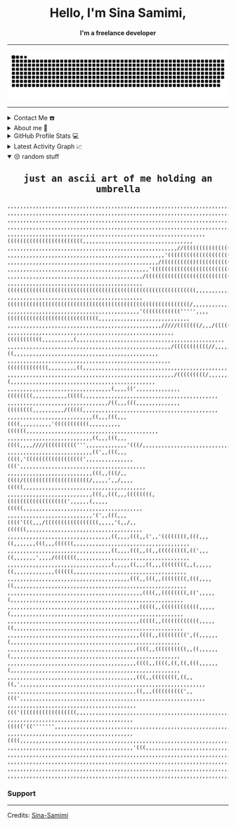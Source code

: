 <html>
<body>
  
<div align="center">
  <span>
  <h1 align="center">Hello, I'm Sina Samimi,</h1>
  <h4 align="center">I'm a freelance developer</h4>
  </span>
</div>

-----

<div align="center">
  <a href="https://Sina-Samimi.github.io/Sina-Samimi/">
    <img src="https://github.com/1999AZZAR/1999AZZAR/blob/main/resources/img/grid-snake.svg" alt="snake">
  </a>
</div>

-----

<details>
  <summary>Contact Me ☎️</summary>
  <div>
    <h2 align="center">You can reach me by:</h2>
    <p align="center">
      <a href="https://www.linkedin.com/in/sina-samimi-4778241ab/" target="_blank">
        <img align="center" src="https://img.shields.io/badge/linkedin-%231DA1F2.svg?style=for-the-badge&logo=linkedin&logoColor=white" alt="Sina-Samimi" height="30">
      </a>
      <a href="mailto:SamimiSina72@gmail.com.com" target="_blank">
        <img align="center" src="https://img.shields.io/badge/gmail-EA4335.svg?style=for-the-badge&logo=gmail&logoColor=white" alt="Sina-Samimi" height="30">
      </a>
    </p>
    <p align="center">
      <a href="https://instagram.com/sina_samimi1993" target="_blank">
        <img align="center" src="https://img.shields.io/badge/instagram-%23E4405F.svg?style=for-the-badge&logo=Instagram&logoColor=white" alt="Sina-Samimi" height="30">
      </a>
      <a href="https://wa.me/+989358881758" target="_blank">
        <img align="center" src="https://img.shields.io/badge/whatsapp-4B7F1.svg?style=for-the-badge&logo=whatsapp&logoColor=white" alt="Sina-Samimi" height="30">
      </a>
    </p>
  </div>
</details>

<details>
  <summary>About me 🫣</summary>
  <div>
    <h2 align="center">About this Account</h2>
    <p align="center">
      <a href="github.com/Sina-Samimi" target="_blank">
        <img align="center" src="https://komarev.com/ghpvc/?username=Sina-Samimi&style=for-the-badge&label=PROFILE+VIEWS" height="25" alt="views count">
      </a>
      <a href="">
        <img align="center" src="https://img.shields.io/website?down_message=offline&style=for-the-badge&up_message=online&url=https%3A%2F%2F1999azzar.github.io%2F1999AZZAR%2F" height="25" alt="website">
      </a>
    </p>
  </div>
</details>

<details>
  <summary>GitHub Profile Stats 💻</summary>
  <div>
    <h2 align="center">GitHub Stats</h2>
    <details open>
      <summary><h3>Languages</h3></summary>
      <p align="center">
        <a href="https://github.com/Sina-Samimi/">
          <img src="https://github-readme-stats.vercel.app/api/top-langs/?username=Sina-Samimi&langs_count=6&theme=gruvbox&layout=compact&hide_border=true" alt="Sina-Samimi :: overall Top Langs">
        </a>
      </p>
      <p align="center">
        <a href="https://github.com/Sina-Samimi/">
          <img width="45%" src="https://github-profile-summary-cards.vercel.app/api/cards/repos-per-language?username=Sina-Samimi&theme=gruvbox&layout=compact&hide_border=true" alt="Sina-Samimi :: Top Langs by repo">
          <img width="45%" src="https://github-profile-summary-cards.vercel.app/api/cards/most-commit-language?username=Sina-Samimi&theme=gruvbox&layout=compact&hide_border=true" alt="Sina-Samimi :: Top Langs by commit">
        </a>
      </p>
    </details>
    <details open>
      <summary><h3>Statistics</h3></summary>
      <p align="center">
        <a href="https://github.com/Sina-Samimi/">
          <img width="49.5%" src="https://github-readme-stats.vercel.app/api?username=Sina-Samimi&show_icons=true&theme=gruvbox&hide_border=true">
          <img width="49.5%" src="https://github-readme-streak-stats.herokuapp.com/?user=Sina-Samimi&theme=gruvbox&hide_border=true">
        </a>
      </p>
    </details>
  </div>
</details>

<details>
  <summary>Latest Activity Graph 📈</summary>
  <br>
  <h2 align="center">Latest Contribution</h2>
  <a href="https://github.com/ashutosh00710/github-readme-activity-graph">
    <img alt="Sina-Samimi's Activity Graph" src="https://github-readme-activity-graph.vercel.app/graph?username=Sina-Samimi&theme=github-compact&hide_border=true">
  </a>
  <br>
</details>

<details open>
  <summary>😒 random stuff</summary>
<div>
<samp>
<h2 align="center"> just an ascii art of me holding an umbrella </h2>
</samp>
</div>

```text
,,,,,,,,,,,,,,,,,,,,,,,,,,,,,,,,,,,,,,,,,,,,,,,,,,,,,,,,,,,,,,,,,,,,,,,,,,,,,,,,,,,,,,,,,,,,,,,,,,,,,,,,,,,,,,,,,,,,,,,,,,
,,,,,,,,,,,,,,,,,,,,,,,,,,,,,,,,,,,,,,,,,,,,,,,,,,,,,,,,,,,,,,,,,,,,,,,,,,,,,,,,,,,,,,,,,,,,,,,,,,,,,,,,,,,,,,,,,,,,,,,,,,
,,,,,,,,,,,,,,,,,,,,,,,,,,,,,,,,,,,,,,,,,,,,,,,,,,,,,,,,,,,,,,,,,,,,,,,,,,,,,,,,,,,,,,,,,,,,,,,,,,,,,,,,,,,,,,,,,,,,,,,,,,
,,,,,,,,,,,,,,,,,,,,,,,,,,,,,,,,,,,,,,,,,,,,,,,,,,,,,,,,,,,,,,,,,,,,,,,,,,,///////,,,,,,,,,,,,,,,,,,,,,,,,,,,,,,,,,,,,,,,,
,,,,,,,,,,,,,,,,,,,,,,,,,,,,,,,,,,,,,,,,,,,,,,,,,,,,,,,,,,,,,,,((((((((((((((((((((((((,,,,,,,,,,,,,,,,,,,,,,,,,,,,,,,,,,,
,,,,,,,,,,,,,,,,,,,,,,,,,,,,,,,,,,,,,,,,,,,,,,,,,,,,,,//(((((((((((((((((((((((((((((((((((((//,,,,,,,,,,,,,,,,,,,,,,,,,,,
,,,,,,,,,,,,,,,,,,,,,,,,,,,,,,,,,,,,,,,,,,,,,,,,,,'(((((((((((((((((((((((((((((((((((((((((((((('',,,,,,,,,,,,,,,,,,,,,,,
,,,,,,,,,,,,,,,,,,,,,,,,,,,,,,,,,,,,,,,,,,,,,,,,/(((((((((((((((((((((((((((((((((((((((((((((((((((//,,,,,,,,,,,,,,,,,,,,
,,,,,,,,,,,,,,,,,,,,,,,,,,,,,,,,,,,,,,,,,,,,,'((((((((((((((((((((((((((((((((((((((((((((((((((((((((((',,,,,,,,,,,,,,,,,
,,,,,,,,,,,,,,,,,,,,,,,,,,,,,,,,,,,,,,,,,,,/((((((((((((((((((((((((((((((((((((((((((((((((((((((((((((/,,,,,,,,,,,,,,,,,
,,,,,,,,,,,,,,,,,,,,,,,,,,,,,,,,,,,,,,,,,,,((((((((((((((((((((((((((((((((((((((((((((((((((((((((((((,,,,,,,,,,,,,,,,,,,
,,,,,,,,,,,,,,,,,,,,,,,,,,,,,,,,,,,,,,,,,,,((((((((((((((((((((((((((((((((((((((((((((((((((((((((((/,,,,,,,,,,,,,,,,,,,,
,,,,,,,,,,,,,,,,,,,,,,,,,,,,,,,,,,,,,,,,,,'((((((((((((''''',,,,(((((((((((((((((((((((((((((,,,,,,,,,,,,,,,,,,,,,,,,,,,,,
,,,,,,,,,,,,,,,,,,,,,,,,,,,,,,,,,,,,,,,,,,,,,,,,,/////(((((((/,,,/(((((((((((((((((///,,,,,,,,,,,,,,,,,,,,,,,,,,,,,,,,,,,,
,,,,,,,,,,,,,,,,,,,,,,,,,,,,,,,,,,,,,,,,,,,,,,,,,,,,,(((((((((((,,,,,,,,,,(,,,,,,,,,,,,,,,,,,,,,,,,,,,,,,,,,,,,,,,,,,,,,,,
,,,,,,,,,,,,,,,,,,,,,,,,,,,,,,,,,,,,,,,,,,,,,,,,,,,,/(((((((((((//,,,,,,,,((,,,,,,,,,,,,,,,,,,,,,,,,,,,,,,,,,,,,,,,,,,,,,,
,,,,,,,,,,,,,,,,,,,,,,,,,,,,,,,,,,,,,,,,,,,,,,,,,,,,(((((((((((((,,,,,,,,,((,,,,,,,,,,,,,,,,,,,,,,,,,,,,,,,,,,,,,,,,,,,,,,
,,,,,,,,,,,,,,,,,,,,,,,,,,,,,,,,,,,,,,,,,,,,,,,,,,,,,/(((((((((/,,,,,,,,,,,(,,,,,,,,,,,,,,,,,,,,,,,,,,,,,,,,,,,,,,,,,,,,,,
,,,,,,,,,,,,,,,,,,,,,,,,,,,,,,,,,(,,,,((',,,,,,,,,,,,,,((((((((,,,,,,,,,,,(((((,,,,,,,,,,,,,,,,,,,,,,,,,,,,,,,,,,,,,,,,,,,
,,,,,,,,,,,,,,,,,,,,,,,,,,,,,,,,/((,,,(((,,,,,,,,,,,,,,((((((((,,,,,,,,,,/(((((,,,,,,,,,,,,,,,,,,,,,,,,,,,,,,,,,,,,,,,,,,,
,,,,,,,,,,,,,,,,,,,,,,,,,,,((,,,(((,,,((((,,,,,,,,,,'(((((((((((,,,,,,,,,,((((((,,,,,,,,,,,,,,,,,,,,,,,,,,,,,,,,,,,,,,,,,,
,,,,,,,,,,,,,,,,,,,,,,,,,,,((,,,(((,,,((((,,,,////((((((((((''',,,,,,,,,,,,,'(((/,,,,,,,,,,,,,,,,,,,,,,,,,,,,,,,,,,,,,,,,,
,,,,,,,,,,,,,,,,,,,,,,,,,,,((',,(((,,,((((,'((((((((((((((((((',,,,,,,,,,,,,,,(((',,,,,,,,,,,,,,,,,,,,,,,,,,,,,,,,,,,,,,,,
,,,,,,,,,,,,,,,,,,,,,,,,,,,(((,,(((/,,((((/(((((((((((((((((((((/,,,,,',,/,,,,(((((,,,,,,,,,,,,,,,,,,,,,,,,,,,,,,,,,,,,,,,
,,,,,,,,,,,,,,,,,,,,,,,,,,,(((,,(((,,,((((((((,(((((((((((((((((((',,,,,,(,,,,,(((((,,,,,,,,,,,,,,,,,,,,,,,,,,,,,,,,,,,,,,
,,,,,,,,,,,,,,,,,,,,,,,,,,,'(',,(((,,,(((('(((,,,/(((((((((((((((((,,,,,'(,,/,,((((((,,,,,,,,,,,,,,,,,,,,,,,,,,,,,,,,,,,,,
,,,,,,,,,,,,,,,,,,,,,,,,,,,,,,,,,((,,,,(((,,(',,'((((((((,(((,,,((,,,,,,,(((,,,((((((,,,,,,,,,,,,,,,,,,,,,,,,,,,,,,,,,,,,,
,,,,,,,,,,,,,,,,,,,,,,,,,,,,,,,,,((,,,,(((,,((,,(((((((((,((',,,((,,,,,,,',,,,/(((((((,,,,,,,,,,,,,,,,,,,,,,,,,,,,,,,,,,,,
,,,,,,,,,,,,,,,,,,,,,,,,,,,,,,,,,(,,,,,((,,,((,,,((((((((,,(,,,,,((,,,,,,,,,,,,,((((((,,,,,,,,,,,,,,,,,,,,,,,,,,,,,,,,,,,,
,,,,,,,,,,,,,,,,,,,,,,,,,,,,,,,,,,,,,,,(((,,(((,,((((((((,(((,,,,((,,,,,,,,,,,,,,,,,,,,,,,,,,,,,,,,,,,,,,,,,,,,,,,,,,,,,,,
,,,,,,,,,,,,,,,,,,,,,,,,,,,,,,,,,,,,,,,,,,,((((,,((((((((,((',,,,,(,,,,,,,,,,,,,,,,,,,,,,,,,,,,,,,,,,,,,,,,,,,,,,,,,,,,,,,
,,,,,,,,,,,,,,,,,,,,,,,,,,,,,,,,,,,,,,,,,,(((((,,((((((((((((,,,,,(,,,,,,,,,,,,,,,,,,,,,,,,,,,,,,,,,,,,,,,,,,,,,,,,,,,,,,,
,,,,,,,,,,,,,,,,,,,,,,,,,,,,,,,,,,,,,,,,,,(((((,,((((((((((((,,,,,((,,,,,,,,,,,,,,,,,,,,,,,,,,,,,,,,,,,,,,,,,,,,,,,,,,,,,,
,,,,,,,,,,,,,,,,,,,,,,,,,,,,,,,,,,,,,,,,,,((((,,(((((((((',((,,,,,,(,,,,,,,,,,,,,,,,,,,,,,,,,,,,,,,,,,,,,,,,,,,,,,,,,,,,,,
,,,,,,,,,,,,,,,,,,,,,,,,,,,,,,,,,,,,,,,,,((((,,((((((((((,,((,,,,,,(,,,,,,,,,,,,,,,,,,,,,,,,,,,,,,,,,,,,,,,,,,,,,,,,,,,,,,
,,,,,,,,,,,,,,,,,,,,,,,,,,,,,,,,,,,,,,,,,((((,,((((,((,((,(((,,,,,,(,,,,,,,,,,,,,,,,,,,,,,,,,,,,,,,,,,,,,,,,,,,,,,,,,,,,,,
,,,,,,,,,,,,,,,,,,,,,,,,,,,,,,,,,,,,,,,,,(((,,((((((((,((,,((,',,,,,,,,,,,,,,,,,,,,,,,,,,,,,,,,,,,,,,,,,,,,,,,,,,,,,,,,,,,
,,,,,,,,,,,,,,,,,,,,,,,,,,,,,,,,,,,,,,,,,((,,,((((((((((',,(((',,,,,,,,,,,,,,,,,,,,,,,,,,,,,,,,,,,,,,,,,,,,,,,,,,,,,,,,,,,
,,,,,,,,,,,,,,,,,,,,,,,,,,,,,,,,,,,,,,,,,((('((((((((((((((((((,,,,,,,,,,,,,,,,,,,,,,,,,,,,,,,,,,,,,,,,,,,,,,,,,,,,,,,,,,,
,,,,,,,,,,,,,,,,,,,,,,,,,,,,,,,,,,,,,,,,((((('((''''''',,,,,,,,,,,,,,,,,,,,,,,,,,,,,,,,,,,,,,,,,,,,,,,,,,,,,,,,,,,,,,,,,,,
,,,,,,,,,,,,,,,,,,,,,,,,,,,,,,,,,,,,,,,,((((,,,,,,,,,,,,,,,,,,,,,,,,,,,,,,,,,,,,,,,,,,,,,,,,,,,,,,,,,,,,,,,,,,,,,,,,,,,,,,
,,,,,,,,,,,,,,,,,,,,,,,,,,,,,,,,,,,,,,,,'(((,,,,,,,,,,,,,,,,,,,,,,,,,,,,,,,,,,,,,,,,,,,,,,,,,,,,,,,,,,,,,,,,,,,,,,,,,,,,,,
,,,,,,,,,,,,,,,,,,,,,,,,,,,,,,,,,,,,,,,,,,,,,,,,,,,,,,,,,,,,,,,,,,,,,,,,,,,,,,,,,,,,,,,,,,,,,,,,,,,,,,,,,,,,,,,,,,,,,,,,,,
,,,,,,,,,,,,,,,,,,,,,,,,,,,,,,,,,,,,,,,,,,,,,,,,,,,,,,,,,,,,,,,,,,,,,,,,,,,,,,,,,,,,,,,,,,,,,,,,,,,,,,,,,,,,,,,,,,,,,,,,,,
,,,,,,,,,,,,,,,,,,,,,,,,,,,,,,,,,,,,,,,,,,,,,,,,,,,,,,,,,,,,,,,,,,,,,,,,,,,,,,,,,,,,,,,,,,,,,,,,,,,,,,,,,,,,,,,,,,,,,,,,,,
,,,,,,,,,,,,,,,,,,,,,,,,,,,,,,,,,,,,,,,,,,,,,,,,,,,,,,,,,,,,,,,,,,,,,,,,,,,,,,,,,,,,,,,,,,,,,,,,,,,,,,,,,,,,,,,,,,,,,,,,,,
```
 </details>

</details>  

### Support

</body>
</html>

-----

Credits: [Sina-Samimi](https://github.com/Sina-Samimi)
